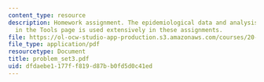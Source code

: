 ```yaml
---
content_type: resource
description: Homework assignment. The epidemiological data and analysis program found
  in the Tools page is used extensively in these assignments.
file: https://ol-ocw-studio-app-production.s3.amazonaws.com/courses/20-102-macroepidemiology-be-102-spring-2005/dfdaebe1177ff819d87bb0fd5d0c41ed_problem_set3.pdf
file_type: application/pdf
resourcetype: Document
title: problem_set3.pdf
uid: dfdaebe1-177f-f819-d87b-b0fd5d0c41ed
---
```

